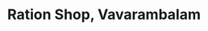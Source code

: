 ---
title: "Ration Shop, Vavarambalam"
url: /thiruvananthapauram/ration-shop-vavarambalam/
shop: Lebensmittel
---